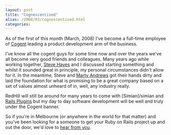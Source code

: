 ```yaml
---
layout: post
title: "Cognescentised"
alias: /2008/03/cognescentised.html
categories:
---
```

As of the first of this month (March, 2008) I've become a full-time employee of [Cogent](http://www.cogent.co) leading a product development arm of the business.

I've know all the cogent guys for some time now and over the years we've all become very good friends and colleagues. Many years ago while working together, [Steve Hayes](http://www.cogent.co/about/staff.html) and I discussed starting something and whilst it sounded great in principle, my personal circumstances didn't allow for it. In the meantime, Steve and [Marty Andrews](http://www.cogent.co/about/staff.html) got their hands dirty and laid the foundation for what is promising to be a great company based on a set of values almost unheard of in, well, any industry really.

RedHill will still be around for many years to come with [Simian]/simian and [Rails Plugins](https://github.com/harukizaemon/redhillonrails/tree/master/$1) but my day to day software development will be well and truly under the Cogent banner.

So if you're in Melbourne (or anywhere in the world for that matter) and you've been looking for a someone to get your Ruby on Rails project up and out the door, we'd love to [hear from you](mailto:info@cogent.co).

